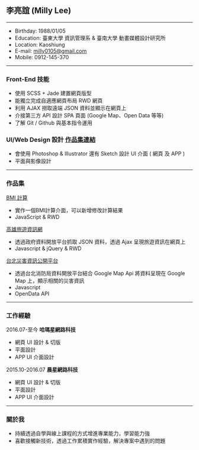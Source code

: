 ## 李亮誼 (Milly Lee)
<hr>

- Birthday: 1988/01/05
- Education: 臺東大學 資訊管理系 & 臺南大學 動畫媒體設計研究所
- Location: Kaoshiung
- E-mail: milly0105@gmail.com
- Mobile: 0912-145-370
<hr>

### Front-End 技能
- 使用 SCSS + Jade 建置網頁版型
- 能獨立完成自適應網頁布局 RWD 網頁
- 利用 AJAX 撈取遠端 JSON 資料並顯示在網頁上
- 介接第三方 API 設計 SPA 頁面 (Google Map、Open Data 等等)
- 了解 Git / Github 與基本指令運用

### UI/Web Design 設計 <a href="https://www.behance.net/Liang-YiLee" target="_blank">作品集連結</a>
- 會使用 Photoshop & Illustrator 還有 Sketch 設計 UI 介面 ( 網頁 及 APP )
- 平面與影像設計
<hr>

### 作品集
<a href="https://laingyilee.github.io/BMI/" target="_blank">BMI 計算</a>
  - 實作一個BMI計算介面，可以新增修改計算結果    
  - JavaScript & RWD 

<a href="https://laingyilee.github.io/travelinfo/" target="_blank">高雄旅遊資訊網</a>
 - 透過政府資料開放平台抓取 JSON 資料，透過 Ajax 呈現旅遊資訊在網頁上    
 - Javascript & jQuery & RWD 
 
<a href="https://laingyilee.github.io/typhoon/" target="_blank">台北災害資訊公開平台</a>
 - 透過台北消防局資料開放平台結合 Google Map Api 將資料呈現在 Google Map 上，顯示相關的災害資訊
 - Javascript 	
 - OpenData API 	
 <hr>
 
### 工作經驗
2016.07-至今 **哈瑪星網路科技**
- 網頁 UI 設計 & 切版
- 平面設計
- APP UI 介面設計

2015.10-2016.07 **晨星網路科技**
- 網頁 UI 設計 & 切版
- 平面設計
- APP UI 介面設計

<hr>
 
### 關於我
- 持續透過自學與線上課程的方式增進專業能力，學習能力強
- 喜歡接觸新技術，透過工作累積實作經驗，解決專案中遇到的問題


